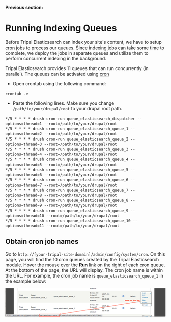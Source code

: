 **Previous section:  [](cross-site-search.md)**


# Running Indexing Queues
Before Tripal Elasticsearch can index your site's content, we have to setup cron jobs to process our queues.
Since indexing jobs can take some time to complete, we deploy the jobs in separate queues and utilize them to perform
concurrent indexing in the background.

Tripal Elasticsearch provides 11 queues that can run concurrently (in parallel). The queues can be activated using [cron](http://www.nncron.ru/help/EN/working/cron-format.htm)

- Open crontab using the following command:
```shell
crontab -e
```
- Paste the following lines. Make sure you change `/path/to/your/drupal/root` to your drupal root path.
```shell
*/5 * * * * drush cron-run queue_elasticsearch_dispatcher --options=thread=1 --root=/path/to/your/drupal/root
*/5 * * * * drush cron-run queue_elasticsearch_queue_1 --options=thread=2 --root=/path/to/your/drupal/root
*/5 * * * * drush cron-run queue_elasticsearch_queue_2 --options=thread=3 --root=/path/to/your/drupal/root
*/5 * * * * drush cron-run queue_elasticsearch_queue_3 --options=thread=4 --root=/path/to/your/drupal/root
*/5 * * * * drush cron-run queue_elasticsearch_queue_4 --options=thread=5 --root=/path/to/your/drupal/root
*/5 * * * * drush cron-run queue_elasticsearch_queue_5 --options=thread=6 --root=/path/to/your/drupal/root
*/5 * * * * drush cron-run queue_elasticsearch_queue_6 --options=thread=7 --root=/path/to/your/drupal/root
*/5 * * * * drush cron-run queue_elasticsearch_queue_7 --options=thread=8 --root=/path/to/your/drupal/root
*/5 * * * * drush cron-run queue_elasticsearch_queue_8 --options=thread=9 --root=/path/to/your/drupal/root
*/5 * * * * drush cron-run queue_elasticsearch_queue_9 --options=thread=10 --root=/path/to/your/drupal/root
*/5 * * * * drush cron-run queue_elasticsearch_queue_10 --options=thread=11 --root=/path/to/your/drupal/root
```

## Obtain cron job names

Go to `http://[your-tripal-site-domain]/admin/config/system/cron`. On this page, you will find
the 10 cron queues created by the Tripal Elasticsearch module. Hover the mouse over the **Run** link on the
right of each cron queue. At the bottom of the page, the URL will display. The cron job name is within
the URL. For example, the cron job name is `queue_elasticsearch_queue_1` in the example below:

![cron job name](../images/get-cron-name.png)